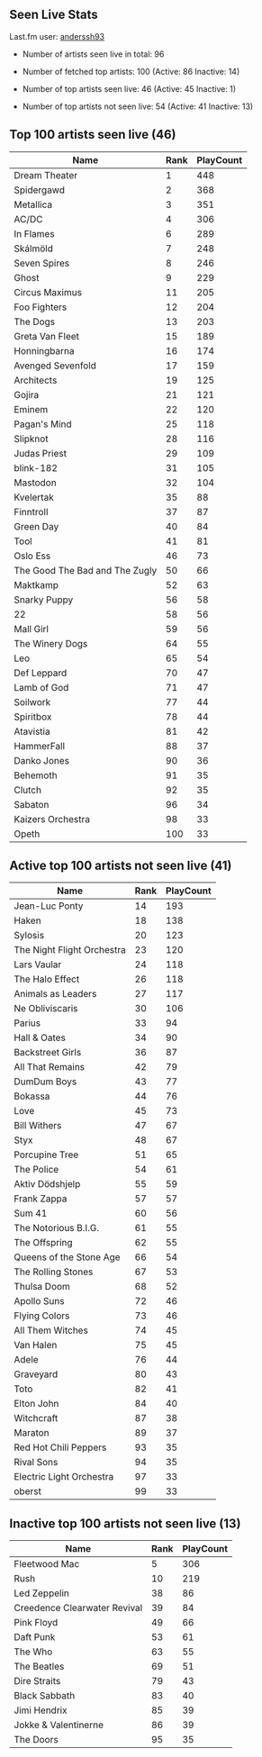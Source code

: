 ## Seen Live Stats

Last.fm user: [anderssh93](https://www.last.fm/user/anderssh93)

- Number of artists seen live in total: 96

- Number of fetched top artists: 100 (Active: 86 Inactive: 14)

- Number of top artists seen live: 46 (Active: 45 Inactive: 1)

- Number of top artists not seen live: 54 (Active: 41 Inactive: 13)

## Top 100 artists seen live (46)

Name                           | Rank | PlayCount
------------------------------ | ---- | ---------
Dream Theater                  | 1    | 448      
Spidergawd                     | 2    | 368      
Metallica                      | 3    | 351      
AC/DC                          | 4    | 306      
In Flames                      | 6    | 289      
Skálmöld                       | 7    | 248      
Seven Spires                   | 8    | 246      
Ghost                          | 9    | 229      
Circus Maximus                 | 11   | 205      
Foo Fighters                   | 12   | 204      
The Dogs                       | 13   | 203      
Greta Van Fleet                | 15   | 189      
Honningbarna                   | 16   | 174      
Avenged Sevenfold              | 17   | 159      
Architects                     | 19   | 125      
Gojira                         | 21   | 121      
Eminem                         | 22   | 120      
Pagan's Mind                   | 25   | 118      
Slipknot                       | 28   | 116      
Judas Priest                   | 29   | 109      
blink-182                      | 31   | 105      
Mastodon                       | 32   | 104      
Kvelertak                      | 35   | 88       
Finntroll                      | 37   | 87       
Green Day                      | 40   | 84       
Tool                           | 41   | 81       
Oslo Ess                       | 46   | 73       
The Good The Bad and The Zugly | 50   | 66       
Maktkamp                       | 52   | 63       
Snarky Puppy                   | 56   | 58       
22                             | 58   | 56       
Mall Girl                      | 59   | 56       
The Winery Dogs                | 64   | 55       
Leo                            | 65   | 54       
Def Leppard                    | 70   | 47       
Lamb of God                    | 71   | 47       
Soilwork                       | 77   | 44       
Spiritbox                      | 78   | 44       
Atavistia                      | 81   | 42       
HammerFall                     | 88   | 37       
Danko Jones                    | 90   | 36       
Behemoth                       | 91   | 35       
Clutch                         | 92   | 35       
Sabaton                        | 96   | 34       
Kaizers Orchestra              | 98   | 33       
Opeth                          | 100  | 33       

## Active top 100 artists not seen live (41)

Name                       | Rank | PlayCount
-------------------------- | ---- | ---------
Jean-Luc Ponty             | 14   | 193      
Haken                      | 18   | 138      
Sylosis                    | 20   | 123      
The Night Flight Orchestra | 23   | 120      
Lars Vaular                | 24   | 118      
The Halo Effect            | 26   | 118      
Animals as Leaders         | 27   | 117      
Ne Obliviscaris            | 30   | 106      
Parius                     | 33   | 94       
Hall & Oates               | 34   | 90       
Backstreet Girls           | 36   | 87       
All That Remains           | 42   | 79       
DumDum Boys                | 43   | 77       
Bokassa                    | 44   | 76       
Love                       | 45   | 73       
Bill Withers               | 47   | 67       
Styx                       | 48   | 67       
Porcupine Tree             | 51   | 65       
The Police                 | 54   | 61       
Aktiv Dödshjelp            | 55   | 59       
Frank Zappa                | 57   | 57       
Sum 41                     | 60   | 56       
The Notorious B.I.G.       | 61   | 55       
The Offspring              | 62   | 55       
Queens of the Stone Age    | 66   | 54       
The Rolling Stones         | 67   | 53       
Thulsa Doom                | 68   | 52       
Apollo Suns                | 72   | 46       
Flying Colors              | 73   | 46       
All Them Witches           | 74   | 45       
Van Halen                  | 75   | 45       
Adele                      | 76   | 44       
Graveyard                  | 80   | 43       
Toto                       | 82   | 41       
Elton John                 | 84   | 40       
Witchcraft                 | 87   | 38       
Maraton                    | 89   | 37       
Red Hot Chili Peppers      | 93   | 35       
Rival Sons                 | 94   | 35       
Electric Light Orchestra   | 97   | 33       
oberst                     | 99   | 33       

## Inactive top 100 artists not seen live (13)

Name                         | Rank | PlayCount
---------------------------- | ---- | ---------
Fleetwood Mac                | 5    | 306      
Rush                         | 10   | 219      
Led Zeppelin                 | 38   | 86       
Creedence Clearwater Revival | 39   | 84       
Pink Floyd                   | 49   | 66       
Daft Punk                    | 53   | 61       
The Who                      | 63   | 55       
The Beatles                  | 69   | 51       
Dire Straits                 | 79   | 43       
Black Sabbath                | 83   | 40       
Jimi Hendrix                 | 85   | 39       
Jokke & Valentinerne         | 86   | 39       
The Doors                    | 95   | 35       
